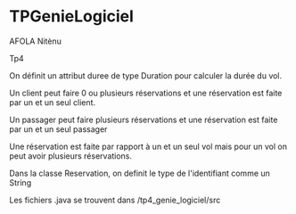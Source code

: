 # TPGenieLogiciel

AFOLA Nitènu

Tp4 

On définit un attribut duree de type Duration pour calculer la durée du vol.

Un client peut faire 0 ou plusieurs réservations et une réservation est faite par un et un seul client.

Un passager peut faire plusieurs réservations et une réservation est faite par un et un seul passager

Une réservation est faite par rapport à un et un seul vol mais pour un vol on peut avoir plusieurs réservations.

Dans la classe Reservation, on definit le type de l'identifiant comme un String

Les fichiers .java se trouvent dans /tp4_genie_logiciel/src



